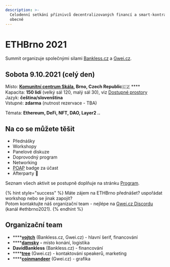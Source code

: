 ```yaml
---
description: >-
  Celodenní setkání příznivců decentralizovaných financí a smart-kontraktů
  obecně
---
```


# ETHBrno 2021

Summit organizuje společnými silami [Bankless.cz](https://bankless.cz/) a [Gwei.cz](http://gwei.cz/).

## Sobota 9.10.2021 \(celý den\)

Místo: [**Komunitní centrum Skála**](misto-konani.md)**, Brno, Czech Republic**🇨🇿 ****  
Kapacita: **150 lidí** \(velký sál 120, malý sál 30\), viz [Dostupné prostory](misto-konani.md)  
Jazyk: **čeština/slovenština**  
Vstupné: **zdarma** \(nutnost rezervace - TBA\)

Témata: **Ethereum, DeFi, NFT, DAO, Layer2 ..**

## Na co se můžete těšit

* Přednášky
* Workshopy
* Panelové diskuze
* Doprovodný program
* Networking
* [POAP](https://poap.xyz/) badge za účast
* Afterparty 🎉 

Seznam všech aktivit se postupně doplňuje na stránku [Program](program/).

{% hint style="success" %}
Máte zájem na ETHBrno přednášet? uspořádat workshop nebo se jinak zapojit?  
Potom kontaktujte náš organizační team - nejlépe na [Gwei.cz Discordu](https://chat.gwei.cz) \(kanál \#ethbrno2021\).
{% endhint %}

## Organizační team

* \*\*\*\*[**vojtch**](https://twitter.com/StudenyVojta) \(Bankless.cz, Gwei.cz\) - hlavní šerif, financování
* \*\*\*\*[**damsky**](https://twitter.com/CryptoDamSky) **-** místo konání, logistika
* **DavidBankless** \(Bankless.cz\) - financování
* \*\*\*\*[**tree**](https://twitter.com/treecz) \(Gwei.cz\) - kontaktování speakerů, marketing
* \*\*\*\*[**coinmandeer**](https://twitter.com/keenofcoin) \(Gwei.cz\) - grafika



